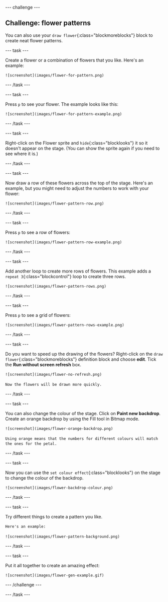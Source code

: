 --- challenge ---

## Challenge: flower patterns

You can also use your `draw flower`{:class="blockmoreblocks"} block to create neat flower patterns. 

--- task ---

Create a flower or a combination of flowers that you like. Here's an example:

	![screenshot](images/flower-for-pattern.png)	
	

--- /task ---

--- task ---

Press `p` to see your flower. The example looks like this:

	![screenshot](images/flower-for-pattern-example.png)	
	

--- /task ---

--- task ---

Right-click on the Flower sprite and `hide`{:class="blocklooks"} it so it doesn't appear on the stage. (You can show the sprite again if you need to see where it is.)

--- /task ---

--- task ---

Now draw a row of these flowers across the top of the stage. Here's an example, but you might need to adjust the numbers to work with your flower:

	![screenshot](images/flower-pattern-row.png)
	

--- /task ---

--- task ---

Press `p` to see a row of flowers: 

	![screenshot](images/flower-pattern-row-example.png)
	

--- /task ---

--- task ---

Add another loop to create more rows of flowers. This example adds a `repeat 3`{:class="blockcontrol"} loop to create three rows. 

	![screenshot](images/flower-pattern-rows.png)
	

--- /task ---

--- task ---

Press `p` to see a grid of flowers: 

	![screenshot](images/flower-pattern-rows-example.png)
	

--- /task ---

--- task ---

Do you want to speed up the drawing of the flowers? Right-click on the `draw flower`{:class="blockmoreblocks"} definition block and choose **edit**. Tick the **Run without screen refresh** box. 

	![screenshot](images/flower-no-refresh.png)
	
	Now the flowers will be drawn more quickly. 

--- /task ---

--- task ---

You can also change the colour of the stage. Click on **Paint new backdrop**. Create an orange backdrop by using the Fill tool in Bitmap mode. 

	![screenshot](images/flower-orange-backdrop.png)
	
	Using orange means that the numbers for different colours will match the ones for the petal. 
	

--- /task ---

--- task ---

Now you can use the `set colour effect`{:class="blocklooks"} on the stage to change the colour of the backdrop.
	
	![screenshot](images/flower-backdrop-colour.png)
	

--- /task ---

--- task ---

Try different things to create a pattern you like. 

	Here's an example: 
	
	![screenshot](images/flower-pattern-background.png)
	

--- /task ---

--- task ---

Put it all together to create an amazing effect:

	![screenshot](images/flower-gen-example.gif)

--- /challenge ---

--- /task ---

